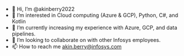 - 👋 Hi, I’m @akinberry2022
- 👀 I’m interested in Cloud computing (Azure & GCP), Python, C#, and Kotlin
- 🌱 I’m currently increasing my experience with Azure, GCP, and data pipelines.
- 💞️ I’m looking to collaborate on with other Infosys employees.
- 📫 How to reach me akin.berry@infosys.com

<!---
akinberry2022/akinberry2022 is a ✨ special ✨ repository because its `README.md` (this file) appears on your GitHub profile.
You can click the Preview link to take a look at your changes.
--->

